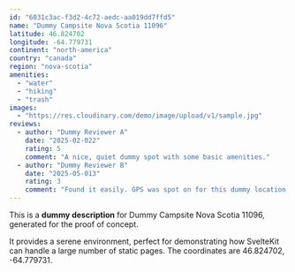 ```yaml
---
id: "6031c3ac-f3d2-4c72-aedc-aa019dd7ffd5"
name: "Dummy Campsite Nova Scotia 11096"
latitude: 46.824702
longitude: -64.779731
continent: "north-america"
country: "canada"
region: "nova-scotia"
amenities:
  - "water"
  - "hiking"
  - "trash"
images:
  - "https://res.cloudinary.com/demo/image/upload/v1/sample.jpg"
reviews:
  - author: "Dummy Reviewer A"
    date: "2025-02-022"
    rating: 5
    comment: "A nice, quiet dummy spot with some basic amenities."
  - author: "Dummy Reviewer B"
    date: "2025-05-013"
    rating: 3
    comment: "Found it easily. GPS was spot on for this dummy location."
---
```


This is a **dummy description** for Dummy Campsite Nova Scotia 11096, generated for the proof of concept.

It provides a serene environment, perfect for demonstrating how SvelteKit can handle a large number of static pages. The coordinates are 46.824702, -64.779731.

